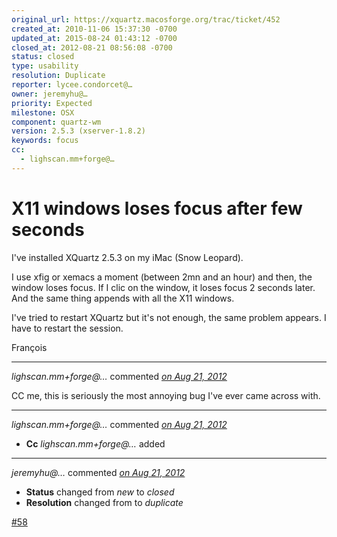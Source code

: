 ```yaml
---
original_url: https://xquartz.macosforge.org/trac/ticket/452
created_at: 2010-11-06 15:37:30 -0700
updated_at: 2015-08-24 01:43:12 -0700
closed_at: 2012-08-21 08:56:08 -0700
status: closed
type: usability
resolution: Duplicate
reporter: lycee.condorcet@…
owner: jeremyhu@…
priority: Expected
milestone: OSX
component: quartz-wm
version: 2.5.3 (xserver-1.8.2)
keywords: focus
cc:
  - lighscan.mm+forge@…
---
```


X11 windows loses focus after few seconds
=========================================


I've installed XQuartz 2.5.3 on my iMac (Snow Leopard).

I use xfig or xemacs a moment (between 2mn and an hour) and then, the window loses focus. If I clic on the window, it loses focus 2 seconds later. And the same thing appends with all the X11 windows.

I've tried to restart XQuartz but it's not enough, the same problem appears. I have to restart the session.

François



---

*lighscan.mm+forge@…* commented *[on Aug 21, 2012](https://xquartz.macosforge.org/trac/ticket/452#comment:1 "August 21, 2012 at 5:43 AM PDT")*

CC me, this is seriously the most annoying bug I've ever came across with.



---

*lighscan.mm+forge@…* commented *[on Aug 21, 2012](https://xquartz.macosforge.org/trac/ticket/452#comment:2 "August 21, 2012 at 5:43 AM PDT")*

-   **Cc** *lighscan.mm+forge@…* added



---

*jeremyhu@…* commented *[on Aug 21, 2012](https://xquartz.macosforge.org/trac/ticket/452#comment:3 "August 21, 2012 at 8:56 AM PDT")*

-   **Status** changed from *new* to *closed*
-   **Resolution** changed from to *duplicate*

[\#⁠58](https://xquartz.macosforge.org/trac/ticket/58)



